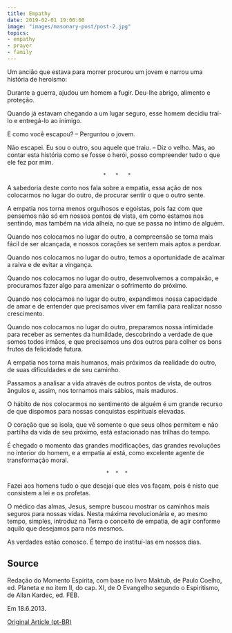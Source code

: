 ```yaml
---
title: Empathy
date: 2019-02-01 19:00:00
image: "images/masonary-post/post-2.jpg"
topics: 
- empathy
- prayer
- family
---
```


Um ancião que estava para morrer procurou um jovem e narrou uma história de
heroísmo:

Durante a guerra, ajudou um homem a fugir. Deu-lhe abrigo, alimento e proteção.

Quando já estavam chegando a um lugar seguro, esse homem decidiu traí-lo e
entregá-lo ao inimigo.

E como você escapou? – Perguntou o jovem.

Não escapei. Eu sou o outro, sou aquele que traiu. – Diz o velho. Mas, ao
contar esta história como se fosse o herói, posso compreender tudo o que ele
fez por mim.

                                   *   *   *

A sabedoria deste conto nos fala sobre a empatia, essa ação de nos colocarmos
no lugar do outro, de procurar sentir o que o outro sente.

A empatia nos torna menos orgulhosos e egoístas, pois faz com que pensemos não
só em nossos pontos de vista, em como estamos nos sentindo, mas também na vida
alheia, no que se passa no íntimo de alguém.

Quando nos colocamos no lugar do outro, a compreensão se torna mais fácil de
ser alcançada, e nossos corações se sentem mais aptos a perdoar.

Quando nos colocamos no lugar do outro, temos a oportunidade de acalmar a raiva
e de evitar a vingança.

Quando nos colocamos no lugar do outro, desenvolvemos a compaixão, e procuramos
fazer algo para amenizar o sofrimento do próximo.

Quando nos colocamos no lugar do outro, expandimos nossa capacidade de amar e
de entender que precisamos viver em família para realizar nosso crescimento.

Quando nos colocamos no lugar do outro, preparamos nossa intimidade para
receber as sementes da humildade, descobrindo a verdade de que somos todos
irmãos, e que precisamos uns dos outros para colher os bons frutos da
felicidade futura.

A empatia nos torna mais humanos, mais próximos da realidade do outro, de suas
dificuldades e de seu caminho.

Passamos a analisar a vida através de outros pontos de vista, de outros ângulos
e, assim, nos tornamos mais sábios, mais maduros.

O hábito de nos colocarmos no sentimento de alguém é um grande recurso de que
dispomos para nossas conquistas espirituais elevadas.

O coração que se isola, que vê somente o que seus olhos permitem e não partilha
da vida de seu próximo, está estacionado nas trilhas do tempo.

É chegado o momento das grandes modificações, das grandes revoluções no
interior do homem, e a empatia aí está, como excelente agente de transformação
moral. 

                                    *  *  *

Fazei aos homens tudo o que desejai que eles vos façam, pois é nisto que
consistem a lei e os profetas.

O médico das almas, Jesus, sempre buscou mostrar os caminhos mais seguros para
nossas vidas. Nesta máxima revolucionária e, ao mesmo tempo, simples, introduz
na Terra o conceito de empatia, de agir conforme aquilo que desejamos para nós
mesmos.

As verdades estão conosco. É tempo de instituí-las em nossos dias.

## Source
Redação do Momento Espírita, com base no livro Maktub, de
Paulo Coelho, ed. Planeta e no item II, do cap. XI, de O Evangelho
segundo o Espiritismo, de Allan Kardec, ed. FEB.

Em 18.6.2013.

[Original Article (pt-BR)](http://momento.com.br/pt/ler_texto.php?id=239)
